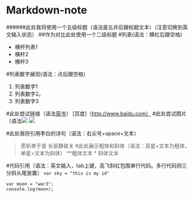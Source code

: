 # Markdown-note
######此处我将使用一个五级标题（语法是五井后跟标题文本）（注意切换到英文输入状态）
##作为对比此处使用一个二级标题
#列表(语法：横杠后跟空格)
- 横杆列表1
- 横杆2
- 横杆3

#列表数字展现(语法：点后跟空格)
1. 列表数字1
2. 列表数字2。
3. 列表数字3

#此处尝试链接（语法[简书](URL)）
[百度]（http://www.baidu.com）
#此处尝试图片（语法![](url)
![](http://upload-images.jianshu.io/upload_images/259-0ad0d0bfc1c608b6.jpg?imageMogr2/auto-orient/strip%7CimageView2/2/w/1240)

#此处我将引用李白的诗句（语法：右尖号+space+文本） 
>愿斩单于首
>长驱静铁关
#此处展示粗体和斜体（语法：双星+文本为粗体，单星+文本为斜体）
**粗体文本
* 斜体文本


#代码引用（语法：英文输入，tab上键，高飞斜杠包围单行代码。多行代码则三分斜头尾放置）
`var sky = "this is my id"`
```
var moon = "war3";
console.log(moon);
```
